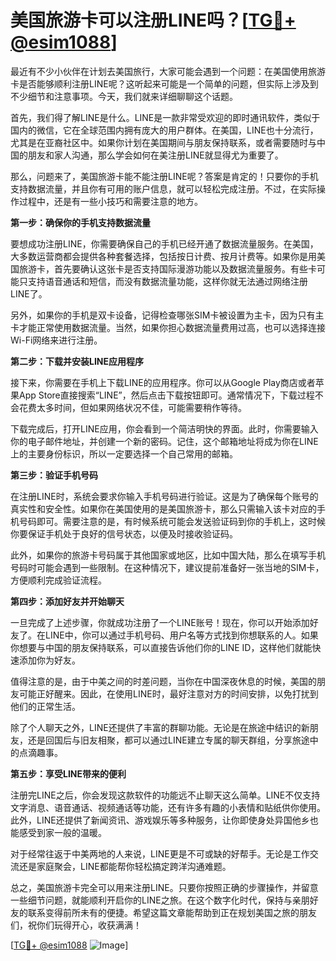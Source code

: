# 美国旅游卡可以注册LINE吗？[[TG💪+ @esim1088](https://t.me/s/esim1088)]

最近有不少小伙伴在计划去美国旅行，大家可能会遇到一个问题：在美国使用旅游卡是否能够顺利注册LINE呢？这听起来可能是一个简单的问题，但实际上涉及到不少细节和注意事项。今天，我们就来详细聊聊这个话题。

首先，我们得了解LINE是什么。LINE是一款非常受欢迎的即时通讯软件，类似于国内的微信，它在全球范围内拥有庞大的用户群体。在美国，LINE也十分流行，尤其是在亚裔社区中。如果你计划在美国期间与朋友保持联系，或者需要随时与中国的朋友和家人沟通，那么学会如何在美注册LINE就显得尤为重要了。

那么，问题来了，美国旅游卡能不能注册LINE呢？答案是肯定的！只要你的手机支持数据流量，并且你有可用的账户信息，就可以轻松完成注册。不过，在实际操作过程中，还是有一些小技巧和需要注意的地方。

**第一步：确保你的手机支持数据流量**

要想成功注册LINE，你需要确保自己的手机已经开通了数据流量服务。在美国，大多数运营商都会提供各种套餐选择，包括按日计费、按月计费等。如果你是用美国旅游卡，首先要确认这张卡是否支持国际漫游功能以及数据流量服务。有些卡可能只支持语音通话和短信，而没有数据流量功能，这样你就无法通过网络注册LINE了。

另外，如果你的手机是双卡设备，记得检查哪张SIM卡被设置为主卡，因为只有主卡才能正常使用数据流量。当然，如果你担心数据流量费用过高，也可以选择连接Wi-Fi网络来进行注册。

**第二步：下载并安装LINE应用程序**

接下来，你需要在手机上下载LINE的应用程序。你可以从Google Play商店或者苹果App Store直接搜索“LINE”，然后点击下载按钮即可。通常情况下，下载过程不会花费太多时间，但如果网络状况不佳，可能需要稍作等待。

下载完成后，打开LINE应用，你会看到一个简洁明快的界面。此时，你需要输入你的电子邮件地址，并创建一个新的密码。记住，这个邮箱地址将成为你在LINE上的主要身份标识，所以一定要选择一个自己常用的邮箱。

**第三步：验证手机号码**

在注册LINE时，系统会要求你输入手机号码进行验证。这是为了确保每个账号的真实性和安全性。如果你在美国使用的是美国旅游卡，那么只需输入该卡对应的手机号码即可。需要注意的是，有时候系统可能会发送验证码到你的手机上，这时候你要保证手机处于良好的信号状态，以便及时接收验证码。

此外，如果你的旅游卡号码属于其他国家或地区，比如中国大陆，那么在填写手机号码时可能会遇到一些限制。在这种情况下，建议提前准备好一张当地的SIM卡，方便顺利完成验证流程。

**第四步：添加好友并开始聊天**

一旦完成了上述步骤，你就成功注册了一个LINE账号！现在，你可以开始添加好友了。在LINE中，你可以通过手机号码、用户名等方式找到你想联系的人。如果你想要与中国的朋友保持联系，可以直接告诉他们你的LINE ID，这样他们就能快速添加你为好友。

值得注意的是，由于中美之间的时差问题，当你在中国深夜休息的时候，美国的朋友可能正好醒来。因此，在使用LINE时，最好注意对方的时间安排，以免打扰到他们的正常生活。

除了个人聊天之外，LINE还提供了丰富的群聊功能。无论是在旅途中结识的新朋友，还是回国后与旧友相聚，都可以通过LINE建立专属的聊天群组，分享旅途中的点滴趣事。

**第五步：享受LINE带来的便利**

注册完LINE之后，你会发现这款软件的功能远不止聊天这么简单。LINE不仅支持文字消息、语音通话、视频通话等功能，还有许多有趣的小表情和贴纸供你使用。此外，LINE还提供了新闻资讯、游戏娱乐等多种服务，让你即使身处异国他乡也能感受到家一般的温暖。

对于经常往返于中美两地的人来说，LINE更是不可或缺的好帮手。无论是工作交流还是家庭聚会，LINE都能帮你轻松搞定跨洋沟通难题。

总之，美国旅游卡完全可以用来注册LINE。只要你按照正确的步骤操作，并留意一些细节问题，就能顺利开启你的LINE之旅。在这个数字化时代，保持与亲朋好友的联系变得前所未有的便捷。希望这篇文章能帮助到正在规划美国之旅的朋友们，祝你们玩得开心，收获满满！

[[TG💪+ @esim1088](https://t.me/s/esim1088) ![Image](https://i.postimg.cc/4NQfJmqS/Snipaste-2025-05-13-00-14-12.png)]
